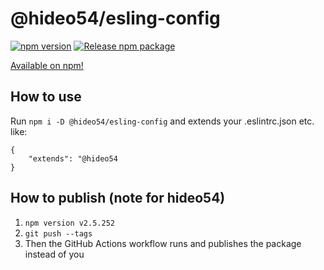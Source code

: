 # @hideo54/esling-config

[![npm version](https://badge.fury.io/js/%40hideo54%2Feslint-config.svg)](https://badge.fury.io/js/%40hideo54%2Feslint-config)
[![Release npm package](https://github.com/hideo54/eslint-config/actions/workflows/release.yml/badge.svg)](https://github.com/hideo54/eslint-config/actions/workflows/release.yml)

[Available on npm!](https://www.npmjs.com/package/@hideo54/eslint-config)

## How to use

Run `npm i -D @hideo54/esling-config` and extends your .eslintrc.json etc. like:

```
{
    "extends": "@hideo54
}
```

## How to publish (note for hideo54)

1. `npm version v2.5.252`
1. `git push --tags`
1. Then the GitHub Actions workflow runs and publishes the package instead of you
